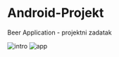 # Android-Projekt
 Beer Application - projektni zadatak
 
 
![intro](https://user-images.githubusercontent.com/61901937/153277612-a51cb9fb-0880-40cb-94d6-44aa30563214.jpg)
![app](https://user-images.githubusercontent.com/61901937/153277614-1c5b3b88-1cf7-4d68-88c4-f570507ad4ec.jpg)
